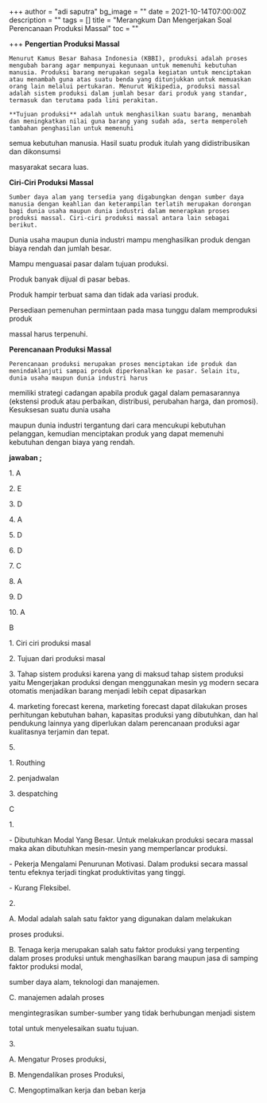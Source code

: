 +++
author = "adi saputra"
bg_image = ""
date = 2021-10-14T07:00:00Z
description = ""
tags = []
title = "Merangkum Dan Mengerjakan Soal Perencanaan Produksi Massal"
toc = ""

+++
**Pengertian Produksi Massal**

    Menurut Kamus Besar Bahasa Indonesia (KBBI), produksi adalah proses mengubah barang agar mempunyai kegunaan untuk memenuhi kebutuhan manusia. Produksi barang merupakan segala kegiatan untuk menciptakan atau menambah guna atas suatu benda yang ditunjukkan untuk memuaskan orang lain melalui pertukaran. Menurut Wikipedia, produksi massal adalah sistem produksi dalam jumlah besar dari produk yang standar, termasuk dan terutama pada lini perakitan.

    **Tujuan produksi** adalah untuk menghasilkan suatu barang, menambah dan meningkatkan nilai guna barang yang sudah ada, serta memperoleh tambahan penghasilan untuk memenuhi

semua kebutuhan manusia. Hasil suatu produk itulah yang didistribusikan dan dikonsumsi

masyarakat secara luas.

**Ciri-Ciri Produksi Massal**

    Sumber daya alam yang tersedia yang digabungkan dengan sumber daya manusia dengan keahlian dan keterampilan terlatih merupakan dorongan bagi dunia usaha maupun dunia industri dalam menerapkan proses produksi massal. Ciri-ciri produksi massal antara lain sebagai berikut.

Dunia usaha maupun dunia industri mampu menghasilkan produk dengan biaya rendah dan jumlah besar.

Mampu menguasai pasar dalam tujuan produksi.

Produk banyak dijual di pasar bebas.

Produk hampir terbuat sama dan tidak ada variasi produk.

Persediaan pemenuhan permintaan pada masa tunggu dalam memproduksi produk

massal harus terpenuhi.

**Perencanaan Produksi Massal**

    Perencanaan produksi merupakan proses menciptakan ide produk dan menindaklanjuti sampai produk diperkenalkan ke pasar. Selain itu, dunia usaha maupun dunia industri harus

memiliki strategi cadangan apabila produk gagal dalam pemasarannya (ekstensi produk atau perbaikan, distribusi, perubahan harga, dan promosi). Kesuksesan suatu dunia usaha

maupun dunia industri tergantung dari cara mencukupi kebutuhan pelanggan, kemudian menciptakan produk yang dapat memenuhi kebutuhan dengan biaya yang rendah.

**jawaban ;**

1\. A

2\. E

3\. D

4\. A

5\. D

6\. D

7\. C

8\. A

9\. D

10\. A

B

1\. Ciri ciri produksi masal

2\. Tujuan dari produksi masal

3\. Tahap sistem produksi karena yang di maksud tahap sistem produksi yaitu Mengerjakan produksi dengan menggunakan mesin yg modern secara otomatis menjadikan barang menjadi lebih cepat dipasarkan

4\. marketing forecast kerena, marketing forecast dapat dilakukan proses perhitungan kebutuhan bahan, kapasitas produksi yang dibutuhkan, dan hal pendukung lainnya yang diperlukan dalam perencanaan produksi agar kualitasnya terjamin dan tepat.

5\.

1\. Routhing

2\. penjadwalan

3\. despatching

C

1\.

\- Dibutuhkan Modal Yang Besar. Untuk melakukan produksi secara massal maka akan dibutuhkan mesin-mesin yang memperlancar produksi.

\- Pekerja Mengalami Penurunan Motivasi. Dalam produksi secara massal tentu efeknya terjadi tingkat produktivitas yang tinggi.

\- Kurang Fleksibel.

2\.

A. Modal adalah salah satu faktor yang digunakan dalam melakukan

proses produksi. 

B. Tenaga kerja merupakan salah satu faktor produksi yang terpenting dalam proses produksi untuk menghasilkan barang maupun jasa di samping faktor produksi modal,

sumber daya alam, teknologi dan manajemen. 

C. manajemen adalah proses

mengintegrasikan sumber-sumber yang tidak berhubungan menjadi sistem

total untuk menyelesaikan suatu tujuan. 

3\. 

A. Mengatur Proses produksi, 

B. Mengendalikan proses Produksi, 

C. Mengoptimalkan kerja dan beban kerja